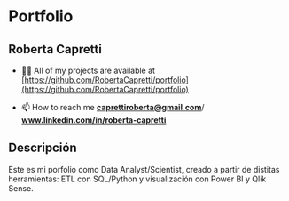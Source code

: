 # Portfolio

## Roberta Capretti

- 👨‍💻 All of my projects are available at [https://github.com/RobertaCapretti/portfolio](https://github.com/RobertaCapretti/portfolio)

- 📫 How to reach me **caprettiroberta@gmail.com**/
                      **www.linkedin.com/in/roberta-capretti**

## Descripción

Este es mi porfolio como Data Analyst/Scientist, creado a partir de distitas herramientas: 
ETL con SQL/Python y visualización con Power BI y Qlik Sense.
